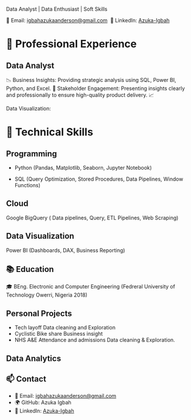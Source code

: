 Data Analyst | Data Enthusiast | Soft Skills 


 

 

 

 

 

📧 Email: igbahazukaanderson@gmail.com 
📎 LinkedIn: <a href="https://www.linkedin.com/in/anderson-igbah?utm_source=share&utm_campaign=share_via&utm_content=profile&utm_medium=ios_app">Azuka-Igbah</a>
# 💼 Professional Experience

## Data Analyst

📉 Business Insights: Providing strategic analysis using SQL, Power BI, Python, and Excel. 📢 Stakeholder Engagement: Presenting insights clearly and professionally to ensure high-quality product delivery. 📈 

Data Visualization: 

# 🔧 Technical Skills

## Programming

 - Python (Pandas, Matplotlib, Seaborn, Jupyter Notebook)

  - SQL (Query Optimization, Stored Procedures, Data Pipelines, Window Functions)
  
## Cloud 
Google BigQuery ( Data pipelines, Query, 
 ETL Pipelines, Web Scraping)

## Data Visualization

 Power BI (Dashboards, DAX, Business Reporting)


## 📚 Education

🎓 BEng. Electronic and Computer Engineering (Fedreral University of Technology Owerri, Nigeria 2018) 

## Personal Projects

- Tech layoff Data cleaning and Exploration
- Cyclistic Bike share Business insight
- NHS A&E Attendance and admissions Data cleaning & Exploration.


## Data Analytics


## 📫 Contact

- 📧 Email: igbahazukaanderson@gmail.com
- 🌍 GitHub: Azuka Igbah
- 💼 LinkedIn: <a href="https://www.linkedin.com/in/anderson-igbah?utm_source=share&utm_campaign=share_via&utm_content=profile&utm_medium=ios_app">Azuka-Igbah</a>
